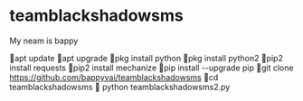 # teamblackshadowsms
My neam is bappy 



👿apt update 
👿apt upgrade 
👿pkg install python
👿pkg install python2
👿pip2 install requests
👿pip2 install mechanize
👿pip install --upgrade pip
👿git clone https://github.com/bappyvai/teamblackshadowsms
👿cd teamblackshadowsms
👿 python teamblackshadowsms2.py
